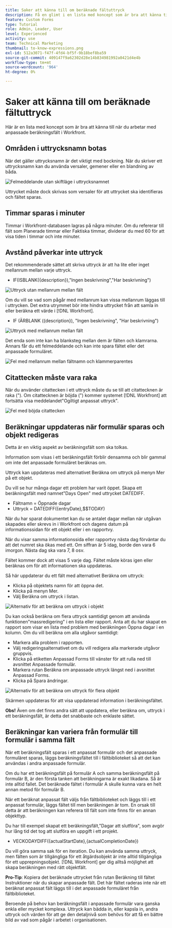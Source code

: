 ```yaml
---
title: Saker att känna till om beräknade fältuttryck
description: Få en glimt i en lista med koncept som är bra att känna till när du arbetar med anpassade beräkningsfält i  [!DNL Workfront].
feature: Custom Forms
type: Tutorial
role: Admin, Leader, User
level: Experienced
activity: use
team: Technical Marketing
thumbnail: to-know-expressions.png
exl-id: 512a3071-f47f-4fd4-bf5f-9b18bef8ba59
source-git-commit: 409147f9a62302d28e14b834981992a0421d4e4b
workflow-type: tm+mt
source-wordcount: '964'
ht-degree: 0%

---
```


# Saker att känna till om beräknade fältuttryck

Här är en lista med koncept som är bra att känna till när du arbetar med anpassade beräkningsfält i Workfront.

## Områden i uttrycksnamn botas

När det gäller uttrycksnamn är det viktigt med bockning. När du skriver ett uttrycksnamn kan du använda versaler, gemener eller en blandning av båda.

![Felmeddelande utan skiftläge i uttrycksnamnet](assets/T2K01.png)

Uttrycket måste dock skrivas som versaler för att uttrycket ska identifieras och fältet sparas.



## Timmar sparas i minuter

Timmar i Workfront-databasen lagras på några minuter. Om du refererar till fält som Planerade timmar eller Faktiska timmar, dividerar du med 60 för att visa tiden i timmar och inte minuter.

## Avstånd påverkar inte uttryck

Det rekommenderade sättet att skriva uttryck är att ha lite eller inget mellanrum mellan varje uttryck.

* IF(ISBLANK({description}),&quot;Ingen beskrivning&quot;,&quot;Har beskrivning&quot;)

![Uttryck utan mellanrum mellan fält](assets/T2K02.png)

Om du vill se vad som pågår med mellanrum kan vissa mellanrum läggas till i uttrycken. Det extra utrymmet bör inte hindra uttrycket från att samla in eller beräkna ett värde i [!DNL Workfront].

* IF (ÄRBLANK ({description}), &quot;Ingen beskrivning&quot;, &quot;Har beskrivning&quot;)

![Uttryck med mellanrum mellan fält](assets/T2K03.png)

Det enda som inte kan ha blanksteg mellan dem är fälten och klamrarna. Annars får du ett felmeddelande och kan inte spara fältet eller det anpassade formuläret.

![Fel med mellanrum mellan fältnamn och klammerparentes](assets/T2K04.png)

## Citattecken måste vara raka

När du använder citattecken i ett uttryck måste du se till att citattecknen är raka (&quot;). Om citattecknen är böjda (&quot;) kommer systemet [!DNL Workfront] att fortsätta visa meddelandet&quot;Ogiltigt anpassat uttryck&quot;.

![Fel med böjda citattecken](assets/T2K05.png)

## Beräkningar uppdateras när formulär sparas och objekt redigeras

Detta är en viktig aspekt av beräkningsfält som ska tolkas.

Information som visas i ett beräkningsfält förblir densamma och blir gammal om inte det anpassade formuläret beräknas om.

Uttryck kan uppdateras med alternativet Beräkna om uttryck på menyn Mer på ett objekt.

Du vill se hur många dagar ett problem har varit öppet. Skapa ett beräkningsfält med namnet&quot;Days Open&quot; med uttrycket DATEDIFF.

* Fältnamn = Öppnade dagar
* Uttryck = DATEDIFF({entryDate},$$TODAY)

När du har sparat dokumentet kan du se antalet dagar mellan när utgåvan skapades eller skrevs in i Workfront och dagens datum på informationssidan för ett objekt eller i en rapportvy.

När du visar samma informationssida eller rapportvy nästa dag förväntar du att det numret ska ökas med ett. Om siffran är 5 idag, borde den vara 6 imorgon. Nästa dag ska vara 7, 8 osv.

Fältet kommer dock att visas 5 varje dag. Fältet måste köras igen eller beräknas om för att informationen ska uppdateras.

Så här uppdaterar du ett fält med alternativet Beräkna om uttryck:

* Klicka på objektets namn för att öppna det.
* Klicka på menyn Mer.
* Välj Beräkna om uttryck i listan.

![Alternativ för att beräkna om uttryck i objekt](assets/T2K06.png)

Du kan också beräkna om flera uttryck samtidigt genom att använda funktionen&quot;massredigering&quot; i en lista eller rapport. Anta att du har skapat en rapport som visar en lista med problem med beräkningen Öppna dagar i en kolumn. Om du vill beräkna om alla utgåvor samtidigt:

* Markera alla problem i rapporten.
* Välj redigeringsalternativet om du vill redigera alla markerade utgåvor gruppvis.
* Klicka på etiketten Anpassad Forms till vänster för att rulla ned till avsnittet Anpassade formulär.
* Markera rutan Beräkna om anpassade uttryck längst ned i avsnittet Anpassad Forms.
* Klicka på Spara ändringar.

![Alternativ för att beräkna om uttryck för flera objekt](assets/T2K07.png)

Skärmen uppdateras för att visa uppdaterad information i beräkningsfältet.

**Obs!** Även om det finns andra sätt att uppdatera, eller beräkna om, uttryck i ett beräkningsfält, är detta det snabbaste och enklaste sättet.

## Beräkningar kan variera från formulär till formulär i samma fält

När ett beräkningsfält sparas i ett anpassat formulär och det anpassade formuläret sparas, läggs beräkningsfältet till i fältbiblioteket så att det kan användas i andra anpassade formulär.

Om du har ett beräkningsfält på formulär A och samma beräkningsfält på formulär B, är den första tanken att beräkningarna är exakt likadana. Så är inte alltid fallet. Det beräknade fältet i formulär A skulle kunna vara en helt annan metod för formulär B.

När ett beräknat anpassat fält väljs från fältbiblioteket och läggs till i ett anpassat formulär, läggs fältet till men beräkningen är tom. En orsak till detta är att beräkningen kan referera till fält som inte finns för en annan objekttyp.

Du har till exempel skapat ett beräkningsfält,&quot;Dagar att slutföra&quot;, som avgör hur lång tid det tog att slutföra en uppgift i ett projekt.

* VECKODAYDIFF({actualStartDate},{actualCompletionDate})

Du vill göra samma sak för en iteration. Du kan använda samma uttryck, men fälten som är tillgängliga för ett åtgärdsobjekt är inte alltid tillgängliga för ett upprepningsobjekt. [!DNL Workfront] ger dig alltså möjlighet att skapa beräkningen med rätt objektfält.

**Pro-Tip**: Kopiera det beräknade uttrycket från rutan Beräkning till fältet Instruktioner när du skapar anpassade fält. Det här fältet raderas inte när ett beräknat anpassat fält läggs till i det anpassade formuläret från fältbiblioteket.

Beroende på behov kan beräkningsfält i anpassade formulär vara ganska enkla eller mycket komplexa. Uttryck kan bädda in, eller kapsla in, andra uttryck och värden för att ge den detaljnivå som behövs för att få en bättre bild av vad som pågår i arbetet i organisationen.

<!--Depending on the need, calculated fields in custom forms can be quite simple or very complex. Expressions can embed, or nest, other expressions and values to provide the level of detail needed to get a better picture of what is going on with the work being done at your organization. 

Most of the examples and exercises in this course have been relatively simple to provide a base understanding of the expressions most commonly used and how to build those expressions in a custom calculated field. 

Now you're ready to start building your own calculated custom fields.-->
